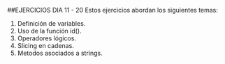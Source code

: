 ##EJERCICIOS DIA 11 - 20
Estos ejercicios abordan los siguientes temas:
1. Definición de variables. 
2. Uso de la función id().
3. Operadores lógicos.
4. Slicing en cadenas.
5. Metodos asociados a strings.